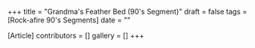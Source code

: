 +++
title = "Grandma's Feather Bed (90's Segment)"
draft = false
tags = [Rock-afire 90's Segments]
date = ""

[Article]
contributors = []
gallery = []
+++